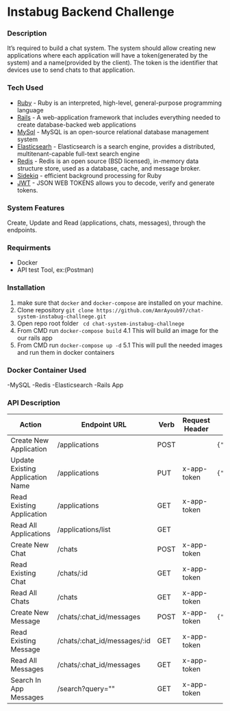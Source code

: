 # Instabug Backend Challenge

### Description
It’s required to build a chat system. The system should allow creating new applications where
each application will have a token(generated by the system) and a name(provided by the client).
The token is the identifier that devices use to send chats to that application.

### Tech Used
* [Ruby](https://www.ruby-lang.org/en/) - Ruby is an interpreted, high-level, general-purpose programming language
* [Rails](https://rubyonrails.org/) - A web-application framework that includes everything needed to create database-backed web applications
* [MySql](https://www.mysql.com/) - MySQL is an open-source relational database management system
* [Elasticsearh](https://www.elastic.co/) - Elasticsearch is a search engine, provides a distributed, multitenant-capable full-text search engine
* [Redis](https://redis.io/) - Redis is an open source (BSD licensed), in-memory data structure store, used as a database, cache, and message broker.
* [Sidekiq](https://sidekiq.org/) - efficient background processing for Ruby
* [JWT](https://jwt.io/) - JSON WEB TOKENS allows you to decode, verify and generate tokens.

### System Features
Create, Update and Read (applications, chats, messages), through the endpoints.

### Requirments
* Docker
* API test Tool, ex:(Postman)

### Installation
1. make sure that ```docker``` and ```docker-compose``` are installed on your machine.
2. Clone repository ```git clone https://github.com/AmrAyoub97/chat-system-instabug-challnege.git```
3. Open repo root folder ``` cd chat-system-instabug-challnege```
4. From CMD run ```docker-compose build```
4.1 This will build an image for the our rails app
5. From CMD run ```docker-compose up -d```
    5.1 This will pull the needed images and run them in docker containers

### Docker Container Used
-MySQL
-Redis
-Elasticsearch
-Rails App

### API Description
| Action | Endpoint URL | Verb | Request Header | Request Body | Response |
| ------ | ------------ | ---- | -------------- | ------------ | -------- |
| Create New Application|/applications |POST||```{"name":"app_name"}```|```{"app_token":"***"}```|
| Update Existing Application Name|/applications|PUT|x-app-token|```{"name":"app_name"}```|```{"app_token":"***"}```|
| Read Existing Application |/applications|GET|x-app-token||```{"application":"{}"}```|
| Read All Applications | /applications/list |GET|||```[{},{}]```|
| Create New Chat| /chats |POST|x-app-token||```{"chat_number":"***"}```|
| Read Existing Chat|  /chats/:id |GET|x-app-token||```{"chat_number":"","messages_count":""}```|
| Read All Chats |/chats |GET|x-app-token||```[{"chat_number":"","messages_count":""}]```|
| Create New Message|/chats/:chat_id/messages|POST|x-app-token|```{"body:"***"}```|```{"message_number":""}```|
| Read Existing Message|/chats/:chat_id/messages/:id|GET|x-app-token||```{"message_number":"","body":""}```|
| Read All Messages |/chats/:chat_id/messages|GET|x-app-token||```[{"message_number":"","body":""}]```|
| Search In App Messages |/search?query=""|GET|x-app-token||```[{"chat_number":"","message_number":"","body":""}]```|

